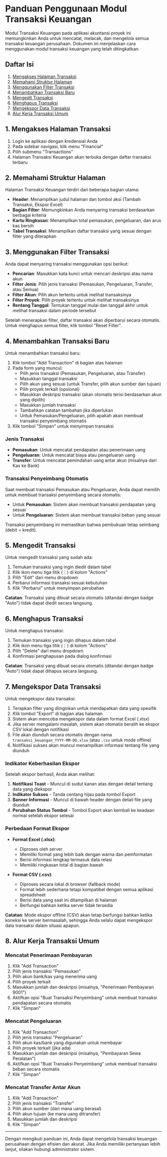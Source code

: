 # Panduan Penggunaan Modul Transaksi Keuangan

Modul Transaksi Keuangan pada aplikasi akuntansi proyek ini memungkinkan Anda untuk mencatat, melacak, dan mengelola semua transaksi keuangan perusahaan. Dokumen ini menjelaskan cara menggunakan modul transaksi keuangan yang telah ditingkatkan.

## Daftar Isi
1. [Mengakses Halaman Transaksi](#1-mengakses-halaman-transaksi)
2. [Memahami Struktur Halaman](#2-memahami-struktur-halaman)
3. [Menggunakan Filter Transaksi](#3-menggunakan-filter-transaksi)
4. [Menambahkan Transaksi Baru](#4-menambahkan-transaksi-baru)
5. [Mengedit Transaksi](#5-mengedit-transaksi)
6. [Menghapus Transaksi](#6-menghapus-transaksi)
7. [Mengekspor Data Transaksi](#7-mengekspor-data-transaksi)
8. [Alur Kerja Transaksi Umum](#8-alur-kerja-transaksi-umum)

## 1. Mengakses Halaman Transaksi

1. Login ke aplikasi dengan kredensial Anda
2. Pada sidebar navigasi, klik menu "Financial"
3. Pilih submenu "Transactions"
4. Halaman Transaksi Keuangan akan terbuka dengan daftar transaksi terbaru

## 2. Memahami Struktur Halaman

Halaman Transaksi Keuangan terdiri dari beberapa bagian utama:

- **Header**: Menampilkan judul halaman dan tombol aksi (Tambah Transaksi, Ekspor Excel)
- **Bagian Filter**: Memungkinkan Anda menyaring transaksi berdasarkan berbagai kriteria
- **Kartu Ringkasan**: Menampilkan total pemasukan, pengeluaran, dan arus kas bersih
- **Tabel Transaksi**: Menampilkan daftar transaksi yang sesuai dengan filter yang diterapkan

## 3. Menggunakan Filter Transaksi

Anda dapat menyaring transaksi menggunakan opsi berikut:

- **Pencarian**: Masukkan kata kunci untuk mencari deskripsi atau nama akun
- **Filter Jenis**: Pilih jenis transaksi (Pemasukan, Pengeluaran, Transfer, atau Semua)
- **Filter Akun**: Pilih akun tertentu untuk melihat transaksinya
- **Filter Proyek**: Pilih proyek tertentu untuk melihat transaksinya
- **Rentang Tanggal**: Tentukan tanggal mulai dan tanggal akhir untuk melihat transaksi dalam periode tersebut

Setelah menerapkan filter, daftar transaksi akan diperbarui secara otomatis. Untuk menghapus semua filter, klik tombol "Reset Filter".

## 4. Menambahkan Transaksi Baru

Untuk menambahkan transaksi baru:

1. Klik tombol "Add Transaction" di bagian atas halaman
2. Pada form yang muncul:
   - Pilih jenis transaksi (Pemasukan, Pengeluaran, atau Transfer)
   - Masukkan tanggal transaksi
   - Pilih akun yang sesuai (untuk Transfer, pilih akun sumber dan tujuan)
   - Pilih proyek terkait (opsional)
   - Masukkan deskripsi transaksi (akan otomatis terisi berdasarkan akun yang dipilih)
   - Masukkan jumlah transaksi
   - Tambahkan catatan tambahan jika diperlukan
   - Untuk Pemasukan/Pengeluaran, pilih apakah akan membuat transaksi penyeimbang otomatis
3. Klik tombol "Simpan" untuk menyimpan transaksi

### Jenis Transaksi

- **Pemasukan**: Untuk mencatat pendapatan atau penerimaan uang
- **Pengeluaran**: Untuk mencatat biaya atau pengeluaran uang
- **Transfer**: Untuk mencatat pemindahan uang antar akun (misalnya dari Kas ke Bank)

### Transaksi Penyeimbang Otomatis

Saat membuat transaksi Pemasukan atau Pengeluaran, Anda dapat memilih untuk membuat transaksi penyeimbang secara otomatis:

- Untuk **Pemasukan**: Sistem akan membuat transaksi pendapatan yang sesuai
- Untuk **Pengeluaran**: Sistem akan membuat transaksi beban yang sesuai

Transaksi penyeimbang ini memastikan bahwa pembukuan tetap seimbang (debit = kredit).

## 5. Mengedit Transaksi

Untuk mengedit transaksi yang sudah ada:

1. Temukan transaksi yang ingin diedit dalam tabel
2. Klik ikon menu tiga titik (⋮) di kolom "Actions"
3. Pilih "Edit" dari menu dropdown
4. Perbarui informasi transaksi sesuai kebutuhan
5. Klik "Perbarui" untuk menyimpan perubahan

**Catatan**: Transaksi yang dibuat secara otomatis (ditandai dengan badge "Auto") tidak dapat diedit secara langsung.

## 6. Menghapus Transaksi

Untuk menghapus transaksi:

1. Temukan transaksi yang ingin dihapus dalam tabel
2. Klik ikon menu tiga titik (⋮) di kolom "Actions"
3. Pilih "Delete" dari menu dropdown
4. Konfirmasi penghapusan pada dialog konfirmasi

**Catatan**: Transaksi yang dibuat secara otomatis (ditandai dengan badge "Auto") tidak dapat dihapus secara langsung.

## 7. Mengekspor Data Transaksi

Untuk mengekspor data transaksi:

1. Terapkan filter yang diinginkan untuk mendapatkan data yang spesifik
2. Klik tombol "Export" di bagian atas halaman
3. Sistem akan mencoba mengekspor data dalam format Excel (.xlsx)
4. Jika server mengalami masalah, sistem akan otomatis beralih ke ekspor CSV lokal dengan notifikasi
5. File akan diunduh secara otomatis dengan nama `transaksi_keuangan_YYYY-MM-DD.xlsx` (atau `.csv` untuk mode offline)
6. Notifikasi sukses akan muncul menampilkan informasi tentang file yang diunduh

### Indikator Keberhasilan Ekspor

Setelah ekspor berhasil, Anda akan melihat:

1. **Notifikasi Toast** - Muncul di sudut kanan atas dengan detail tentang data yang diekspor
2. **Indikator Sukses** - Tanda centang hijau pada tombol Export
3. **Banner Informasi** - Muncul di bawah header dengan detail file yang diunduh
4. **Perubahan Status Tombol** - Tombol Export akan kembali ke keadaan normal setelah ekspor selesai

### Perbedaan Format Ekspor

- **Format Excel (.xlsx)**:
  - Diproses oleh server
  - Memiliki format yang lebih baik dengan warna dan pemformatan
  - Berisi informasi lengkap termasuk data relasi
  - Memiliki ringkasan total di bagian bawah

- **Format CSV (.csv)**:
  - Diproses secara lokal di browser (fallback mode)
  - Format lebih sederhana tetapi kompatibel dengan semua aplikasi spreadsheet
  - Berisi data yang saat ini ditampilkan di halaman
  - Berfungsi bahkan ketika server tidak tersedia

**Catatan**: Mode ekspor offline (CSV) akan tetap berfungsi bahkan ketika koneksi ke server bermasalah, sehingga Anda selalu dapat mengekspor data transaksi dalam situasi apapun.

## 8. Alur Kerja Transaksi Umum

### Mencatat Penerimaan Pembayaran

1. Klik "Add Transaction"
2. Pilih jenis transaksi "Pemasukan"
3. Pilih akun bank/kas yang menerima uang
4. Pilih proyek terkait
5. Masukkan jumlah dan deskripsi (misalnya, "Penerimaan Pembayaran 9001")
6. Aktifkan opsi "Buat Transaksi Penyeimbang" untuk membuat transaksi pendapatan secara otomatis
7. Klik "Simpan"

### Mencatat Pengeluaran

1. Klik "Add Transaction"
2. Pilih jenis transaksi "Pengeluaran"
3. Pilih akun kas/bank yang digunakan untuk membayar
4. Pilih proyek terkait (jika ada)
5. Masukkan jumlah dan deskripsi (misalnya, "Pembayaran Sewa Peralatan")
6. Aktifkan opsi "Buat Transaksi Penyeimbang" untuk membuat transaksi beban secara otomatis
7. Klik "Simpan"

### Mencatat Transfer Antar Akun

1. Klik "Add Transaction"
2. Pilih jenis transaksi "Transfer"
3. Pilih akun sumber (dari mana uang berasal)
4. Pilih akun tujuan (ke mana uang ditransfer)
5. Masukkan jumlah dan deskripsi
6. Klik "Simpan"

---

Dengan mengikuti panduan ini, Anda dapat mengelola transaksi keuangan perusahaan dengan efisien dan akurat. Jika Anda memiliki pertanyaan lebih lanjut, silakan hubungi administrator sistem. 